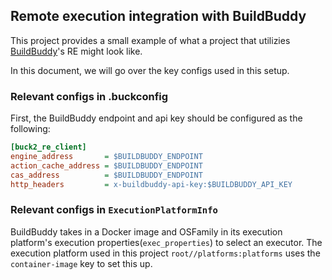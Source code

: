 ## Remote execution integration with BuildBuddy

This project provides a small example of what a project that utilizies [BuildBuddy](https://www.buildbuddy.io/)'s RE might look like.

In this document, we will go over the key configs used in this setup.

### Relevant configs in .buckconfig

First, the BuildBuddy endpoint and api key should be configured as the following:

```ini
[buck2_re_client]
engine_address       = $BUILDBUDDY_ENDPOINT
action_cache_address = $BUILDBUDDY_ENDPOINT
cas_address          = $BUILDBUDDY_ENDPOINT
http_headers         = x-buildbuddy-api-key:$BUILDBUDDY_API_KEY
```

### Relevant configs in `ExecutionPlatformInfo`

BuildBuddy takes in a Docker image and OSFamily in its execution platform's execution properties(`exec_properties`) to select an executor.
The execution platform used in this project `root//platforms:platforms` uses the `container-image` key to set this up.
